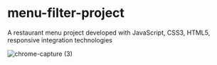 # menu-filter-project
A restaurant menu project developed with JavaScript, CSS3, HTML5, responsive integration technologies


![chrome-capture (3)](https://user-images.githubusercontent.com/60549871/100476805-97658400-30f7-11eb-8057-12f53f425e43.gif)
